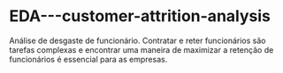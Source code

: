 # EDA---customer-attrition-analysis
Análise de desgaste de funcionário.  Contratar e reter funcionários são tarefas complexas e encontrar uma maneira de maximizar a retenção de funcionários é essencial para as empresas.
